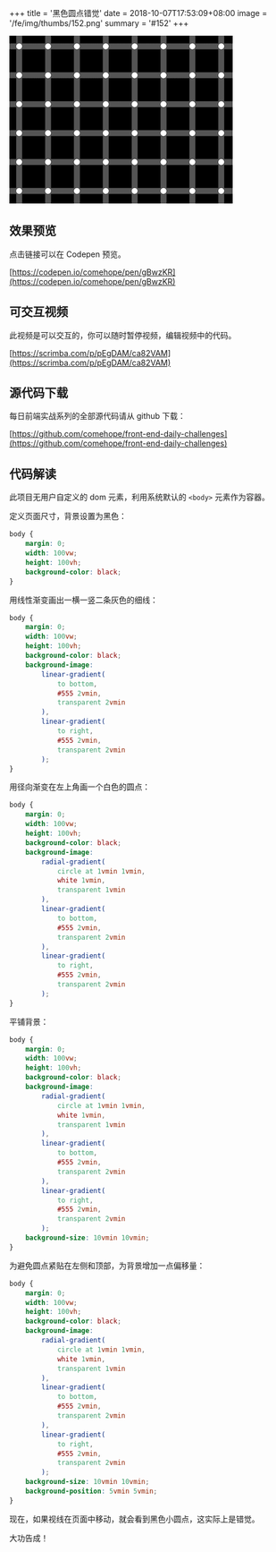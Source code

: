 +++
title = '黑色圆点错觉'
date = 2018-10-07T17:53:09+08:00
image = '/fe/img/thumbs/152.png'
summary = '#152'
+++

![](./work.png)

## 效果预览

点击链接可以在 Codepen 预览。

[https://codepen.io/comehope/pen/gBwzKR](https://codepen.io/comehope/pen/gBwzKR)

## 可交互视频

此视频是可以交互的，你可以随时暂停视频，编辑视频中的代码。

[https://scrimba.com/p/pEgDAM/ca82VAM](https://scrimba.com/p/pEgDAM/ca82VAM)

## 源代码下载

每日前端实战系列的全部源代码请从 github 下载：

[https://github.com/comehope/front-end-daily-challenges](https://github.com/comehope/front-end-daily-challenges)

## 代码解读

此项目无用户自定义的 dom 元素，利用系统默认的 `<body>` 元素作为容器。

定义页面尺寸，背景设置为黑色：
```css
body {
    margin: 0;
    width: 100vw;
    height: 100vh;
    background-color: black;
}
```

用线性渐变画出一横一竖二条灰色的细线：
```css
body {
    margin: 0;
    width: 100vw;
    height: 100vh;
    background-color: black;
    background-image: 
        linear-gradient(
            to bottom,
            #555 2vmin,
            transparent 2vmin
        ),
        linear-gradient(
            to right,
            #555 2vmin,
            transparent 2vmin
        );
}
```

用径向渐变在左上角画一个白色的圆点：
```css
body {
    margin: 0;
    width: 100vw;
    height: 100vh;
    background-color: black;
    background-image: 
        radial-gradient(
            circle at 1vmin 1vmin,
            white 1vmin,
            transparent 1vmin
        ),
        linear-gradient(
            to bottom,
            #555 2vmin,
            transparent 2vmin
        ),
        linear-gradient(
            to right,
            #555 2vmin,
            transparent 2vmin
        );
}
```

平铺背景：
```css
body {
    margin: 0;
    width: 100vw;
    height: 100vh;
    background-color: black;
    background-image: 
        radial-gradient(
            circle at 1vmin 1vmin,
            white 1vmin,
            transparent 1vmin
        ),
        linear-gradient(
            to bottom,
            #555 2vmin,
            transparent 2vmin
        ),
        linear-gradient(
            to right,
            #555 2vmin,
            transparent 2vmin
        );
    background-size: 10vmin 10vmin;
}
```

为避免圆点紧贴在左侧和顶部，为背景增加一点偏移量：
```css
body {
    margin: 0;
    width: 100vw;
    height: 100vh;
    background-color: black;
    background-image: 
        radial-gradient(
            circle at 1vmin 1vmin,
            white 1vmin,
            transparent 1vmin
        ),
        linear-gradient(
            to bottom,
            #555 2vmin,
            transparent 2vmin
        ),
        linear-gradient(
            to right,
            #555 2vmin,
            transparent 2vmin
        );
    background-size: 10vmin 10vmin;
    background-position: 5vmin 5vmin;
}
```

现在，如果视线在页面中移动，就会看到黑色小圆点，这实际上是错觉。

大功告成！
